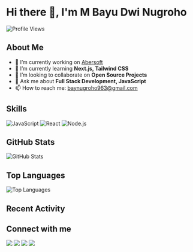 # Hi there 👋, I'm M Bayu Dwi Nugroho

![Profile Views](https://komarev.com/ghpvc/?username=bayunugrohoDev&color=blueviolet)

## About Me

- 🔭 I’m currently working on [Abersoft](https://www.abersoft.co.id/)
- 🌱 I’m currently learning **Next.js, Tailwind CSS**
- 👯 I’m looking to collaborate on **Open Source Projects**
- 💬 Ask me about **Full Stack Development, JavaScript**
- 📫 How to reach me: [baynugroho963@gmail.com](mailto:baynugroho963@gmail.com)

## Skills

![JavaScript](https://img.shields.io/badge/-JavaScript-yellow?style=flat&logo=javascript)
![React](https://img.shields.io/badge/-React-blue?style=flat&logo=react)
![Node.js](https://img.shields.io/badge/-Node.js-green?style=flat&logo=node.js)

## GitHub Stats

![GitHub Stats](https://github-readme-stats.vercel.app/api?username=bayunugrohoDev&show_icons=true&theme=radical)

## Top Languages

![Top Languages](https://github-readme-stats.vercel.app/api/top-langs/?username=bayunugrohoDev&layout=compact&theme=radical)

## Recent Activity

<!--START_SECTION:activity-->
<!--END_SECTION:activity-->

## Connect with me

<p>
  <a href="https://www.tiktok.com/@bayunugroho.dev"><img src="https://img.shields.io/badge/-Tiktok-black?style=flat&logo=tiktok" /></a>
  <a href="https://github.com/bayunugrohoDev"><img src="https://img.shields.io/badge/-GitHub-black?style=flat&logo=github" /></a>
  <a href="https://www.instagram.com/bayunugroho.dev"><img src="https://img.shields.io/badge/-Instagram-e12a72?style=flat&logo=instagram" /></a>
  <a href="https://www.linkedin.com/in/m-bayu-dwi-nugroho-ab105013a/"><img src="https://img.shields.io/badge/-LinkedIn-144679?style=flat&logo=linkedin" /></a>
</p>
